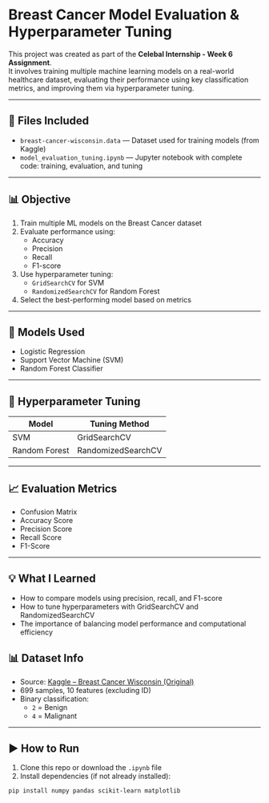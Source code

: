 # Breast Cancer Model Evaluation & Hyperparameter Tuning

This project was created as part of the **Celebal Internship - Week 6 Assignment**.  
It involves training multiple machine learning models on a real-world healthcare dataset, evaluating their performance using key classification metrics, and improving them via hyperparameter tuning.

---

## 📂 Files Included

- `breast-cancer-wisconsin.data` — Dataset used for training models (from Kaggle)
- `model_evaluation_tuning.ipynb` — Jupyter notebook with complete code: training, evaluation, and tuning

---

## 📊 Objective

1. Train multiple ML models on the Breast Cancer dataset
2. Evaluate performance using:
   - Accuracy
   - Precision
   - Recall
   - F1-score
3. Use hyperparameter tuning:
   - `GridSearchCV` for SVM
   - `RandomizedSearchCV` for Random Forest
4. Select the best-performing model based on metrics

---

## 🧠 Models Used

- Logistic Regression
- Support Vector Machine (SVM)
- Random Forest Classifier

---

## 🧪 Hyperparameter Tuning

| Model         | Tuning Method     |
|---------------|-------------------|
| SVM           | GridSearchCV      |
| Random Forest | RandomizedSearchCV|

---

## 📈 Evaluation Metrics

- Confusion Matrix
- Accuracy Score
- Precision Score
- Recall Score
- F1-Score

---
## 💡 What I Learned
- How to compare models using precision, recall, and F1-score
- How to tune hyperparameters with GridSearchCV and RandomizedSearchCV
- The importance of balancing model performance and computational efficiency

## 📊 Dataset Info

- Source: [Kaggle – Breast Cancer Wisconsin (Original)](https://www.kaggle.com/datasets/saurabhbadole/breast-cancer-wisconsin-state)
- 699 samples, 10 features (excluding ID)
- Binary classification:
  - `2` = Benign
  - `4` = Malignant

---

## ▶️ How to Run

1. Clone this repo or download the `.ipynb` file
2. Install dependencies (if not already installed):

```bash
pip install numpy pandas scikit-learn matplotlib
